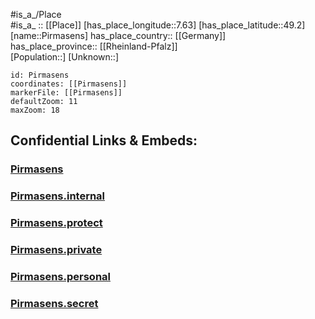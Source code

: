 ﻿---
location: [49.2,7.63] 
mapzoom: [7,12] 
mapmarker: city 
type: City
tags:
- geo/City


SpocWebEntityId: 33383
isDeleted: false
confidential: public

---
#is_a_/Place  
#is_a_ :: [[Place]] 
[has_place_longitude::7.63] 
[has_place_latitude::49.2] 
[name::Pirmasens] 
has_place_country:: [[Germany]]  
has_place_province:: [[Rheinland-Pfalz]]  
[Population::] 
[Unknown::] 


```leaflet
id: Pirmasens
coordinates: [[Pirmasens]] 
markerFile: [[Pirmasens]] 
defaultZoom: 11 
maxZoom: 18
```


## Confidential Links & Embeds: 

### [Pirmasens](/_public/Earth/Continent/Europe/Europe~Central/Germany/Germany~West/Rheinland-Pfalz/counties~RP/Pirmasens.md) 

### [Pirmasens.internal](/_internal/Earth/Continent/Europe/Europe~Central/Germany/Germany~West/Rheinland-Pfalz/counties~RP/Pirmasens.internal.md) 

### [Pirmasens.protect](/_protect/Earth/Continent/Europe/Europe~Central/Germany/Germany~West/Rheinland-Pfalz/counties~RP/Pirmasens.protect.md) 

### [Pirmasens.private](/_private/Earth/Continent/Europe/Europe~Central/Germany/Germany~West/Rheinland-Pfalz/counties~RP/Pirmasens.private.md) 

### [Pirmasens.personal](/_personal/Earth/Continent/Europe/Europe~Central/Germany/Germany~West/Rheinland-Pfalz/counties~RP/Pirmasens.personal.md) 

### [Pirmasens.secret](/_secret/Earth/Continent/Europe/Europe~Central/Germany/Germany~West/Rheinland-Pfalz/counties~RP/Pirmasens.secret.md) 
